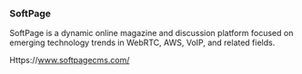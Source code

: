 ### SoftPage

SoftPage is a dynamic online magazine and discussion platform focused on emerging technology trends in WebRTC, AWS, VoIP, and related fields.

Https://www.softpagecms.com/
